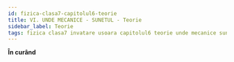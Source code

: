 ```yaml
---
id: fizica-clasa7-capitolul6-teorie
title: VI. UNDE MECANICE - SUNETUL - Teorie
sidebar_label: Teorie
tags: fizica clasa7 invatare usoara capitolul6 teorie unde mecanice sunetul
---
```


**În curând**